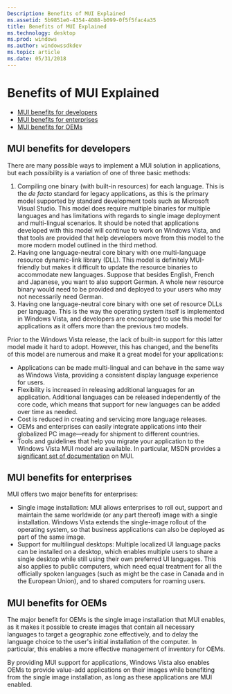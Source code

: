 ```yaml
---
Description: Benefits of MUI Explained
ms.assetid: 5b9851e0-4354-4088-b099-0f5f5fac4a35
title: Benefits of MUI Explained
ms.technology: desktop
ms.prod: windows
ms.author: windowssdkdev
ms.topic: article
ms.date: 05/31/2018
---
```


# Benefits of MUI Explained

-   [MUI benefits for developers](#mui-benefits-for-developers)
-   [MUI benefits for enterprises](#mui-benefits-for-enterprises)
-   [MUI benefits for OEMs](#mui-benefits-for-oems)

## MUI benefits for developers

There are many possible ways to implement a MUI solution in applications, but each possibility is a variation of one of three basic methods:

1.  Compiling one binary (with built-in resources) for each language. This is the *de facto* standard for legacy applications, as this is the primary model supported by standard development tools such as Microsoft Visual Studio. This model does require multiple binaries for multiple languages and has limitations with regards to single image deployment and multi-lingual scenarios. It should be noted that applications developed with this model will continue to work on Windows Vista, and that tools are provided that help developers move from this model to the more modern model outlined in the third method.
2.  Having one language-neutral core binary with one multi-language resource dynamic-link library (DLL). This model is definitely MUI-friendly but makes it difficult to update the resource binaries to accommodate new languages. Suppose that besides English, French and Japanese, you want to also support German. A whole new resource binary would need to be provided and deployed to your users who may not necessarily need German.
3.  Having one language-neutral core binary with one set of resource DLLs per language. This is the way the operating system itself is implemented in Windows Vista, and developers are encouraged to use this model for applications as it offers more than the previous two models.

Prior to the Windows Vista release, the lack of built-in support for this latter model made it hard to adopt. However, this has changed, and the benefits of this model are numerous and make it a great model for your applications:

-   Applications can be made multi-lingual and can behave in the same way as Windows Vista, providing a consistent display language experience for users.
-   Flexibility is increased in releasing additional languages for an application. Additional languages can be released independently of the core code, which means that support for new languages can be added over time as needed.
-   Cost is reduced in creating and servicing more language releases.
-   OEMs and enterprises can easily integrate applications into their globalized PC image—ready for shipment to different countries.
-   Tools and guidelines that help you migrate your application to the Windows Vista MUI model are available. In particular, MSDN provides a [significant set of documentation](multilingual-user-interface.md) on MUI.

## MUI benefits for enterprises

MUI offers two major benefits for enterprises:

-   Single image installation: MUI allows enterprises to roll out, support and maintain the same worldwide (or any part thereof) image with a single installation. Windows Vista extends the single-image rollout of the operating system, so that business applications can also be deployed as part of the same image.
-   Support for multilingual desktops: Multiple localized UI language packs can be installed on a desktop, which enables multiple users to share a single desktop while still using their own preferred UI languages. This also applies to public computers, which need equal treatment for all the officially spoken languages (such as might be the case in Canada and in the European Union), and to shared computers for roaming users.

## MUI benefits for OEMs

The major benefit for OEMs is the single image installation that MUI enables, as it makes it possible to create images that contain all necessary languages to target a geographic zone effectively, and to delay the language choice to the user's initial installation of the computer. In particular, this enables a more effective management of inventory for OEMs.

By providing MUI support for applications, Windows Vista also enables OEMs to provide value-add applications on their images while benefiting from the single image installation, as long as these applications are MUI enabled.

 

 



